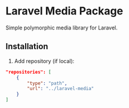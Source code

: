 # Laravel Media Package

Simple polymorphic media library for Laravel.

## Installation

1. Add repository (if local):

```json
"repositories": [
    {
        "type": "path",
        "url": "../laravel-media"
    }
]
